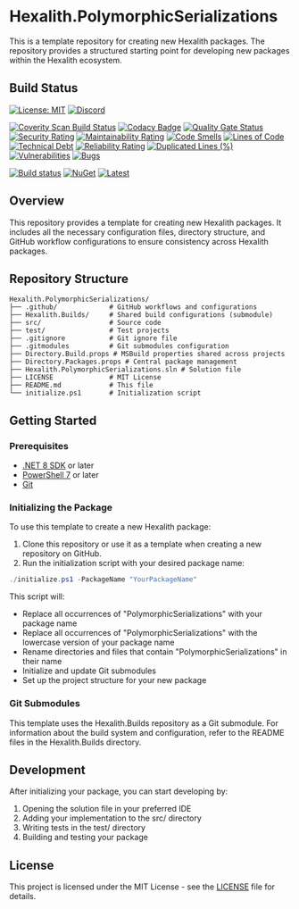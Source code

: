 # Hexalith.PolymorphicSerializations

This is a template repository for creating new Hexalith packages. The repository provides a structured starting point for developing new packages within the Hexalith ecosystem.

## Build Status

[![License: MIT](https://img.shields.io/github/license/hexalith/hexalith.PolymorphicSerializations)](https://github.com/hexalith/hexalith.polymorphicserializations/blob/main/LICENSE)
[![Discord](https://img.shields.io/discord/1063152441819942922?label=Discord&logo=discord&logoColor=white&color=d82679)](https://discordapp.com/channels/1102166958918610994/1102166958918610997)

[![Coverity Scan Build Status](https://scan.coverity.com/projects/31529/badge.svg)](https://scan.coverity.com/projects/hexalith-hexalith-PolymorphicSerializations)
[![Codacy Badge](https://app.codacy.com/project/badge/Grade/d48f6d9ab9fb4776b6b4711fc556d1c4)](https://app.codacy.com/gh/Hexalith/Hexalith.PolymorphicSerializations/dashboard?utm_source=gh&utm_medium=referral&utm_content=&utm_campaign=Badge_grade)
[![Quality Gate Status](https://sonarcloud.io/api/project_badges/measure?project=Hexalith_Hexalith.PolymorphicSerializations&metric=alert_status)](https://sonarcloud.io/summary/new_code?id=Hexalith_Hexalith.PolymorphicSerializations)
[![Security Rating](https://sonarcloud.io/api/project_badges/measure?project=Hexalith_Hexalith.PolymorphicSerializations&metric=security_rating)](https://sonarcloud.io/summary/new_code?id=Hexalith_Hexalith.PolymorphicSerializations)
[![Maintainability Rating](https://sonarcloud.io/api/project_badges/measure?project=Hexalith_Hexalith.PolymorphicSerializations&metric=sqale_rating)](https://sonarcloud.io/summary/new_code?id=Hexalith_Hexalith.PolymorphicSerializations)
[![Code Smells](https://sonarcloud.io/api/project_badges/measure?project=Hexalith_Hexalith.PolymorphicSerializations&metric=code_smells)](https://sonarcloud.io/summary/new_code?id=Hexalith_Hexalith.PolymorphicSerializations)
[![Lines of Code](https://sonarcloud.io/api/project_badges/measure?project=Hexalith_Hexalith.PolymorphicSerializations&metric=ncloc)](https://sonarcloud.io/summary/new_code?id=Hexalith_Hexalith.PolymorphicSerializations)
[![Technical Debt](https://sonarcloud.io/api/project_badges/measure?project=Hexalith_Hexalith.PolymorphicSerializations&metric=sqale_index)](https://sonarcloud.io/summary/new_code?id=Hexalith_Hexalith.PolymorphicSerializations)
[![Reliability Rating](https://sonarcloud.io/api/project_badges/measure?project=Hexalith_Hexalith.PolymorphicSerializations&metric=reliability_rating)](https://sonarcloud.io/summary/new_code?id=Hexalith_Hexalith.PolymorphicSerializations)
[![Duplicated Lines (%)](https://sonarcloud.io/api/project_badges/measure?project=Hexalith_Hexalith.PolymorphicSerializations&metric=duplicated_lines_density)](https://sonarcloud.io/summary/new_code?id=Hexalith_Hexalith.PolymorphicSerializations)
[![Vulnerabilities](https://sonarcloud.io/api/project_badges/measure?project=Hexalith_Hexalith.PolymorphicSerializations&metric=vulnerabilities)](https://sonarcloud.io/summary/new_code?id=Hexalith_Hexalith.PolymorphicSerializations)
[![Bugs](https://sonarcloud.io/api/project_badges/measure?project=Hexalith_Hexalith.PolymorphicSerializations&metric=bugs)](https://sonarcloud.io/summary/new_code?id=Hexalith_Hexalith.PolymorphicSerializations)

[![Build status](https://github.com/Hexalith/Hexalith.PolymorphicSerializations/actions/workflows/build-release.yml/badge.svg)](https://github.com/Hexalith/Hexalith.PolymorphicSerializations/actions)
[![NuGet](https://img.shields.io/nuget/v/Hexalith.PolymorphicSerializations.svg)](https://www.nuget.org/packages/Hexalith.PolymorphicSerializations)
[![Latest](https://img.shields.io/github/v/release/Hexalith/Hexalith.PolymorphicSerializations?include_prereleases&label=preview)](https://github.com/Hexalith/Hexalith.PolymorphicSerializations/pkgs/nuget/Hexalith.PolymorphicSerializations)

## Overview

This repository provides a template for creating new Hexalith packages. It includes all the necessary configuration files, directory structure, and GitHub workflow configurations to ensure consistency across Hexalith packages.

## Repository Structure

```
Hexalith.PolymorphicSerializations/
├── .github/             # GitHub workflows and configurations
├── Hexalith.Builds/     # Shared build configurations (submodule)
├── src/                 # Source code
├── test/                # Test projects
├── .gitignore           # Git ignore file
├── .gitmodules          # Git submodules configuration
├── Directory.Build.props # MSBuild properties shared across projects
├── Directory.Packages.props # Central package management
├── Hexalith.PolymorphicSerializations.sln # Solution file
├── LICENSE              # MIT License
├── README.md            # This file
└── initialize.ps1       # Initialization script
```

## Getting Started

### Prerequisites

- [.NET 8 SDK](https://dotnet.microsoft.com/download) or later
- [PowerShell 7](https://github.com/PowerShell/PowerShell) or later
- [Git](https://git-scm.com/)

### Initializing the Package

To use this template to create a new Hexalith package:

1. Clone this repository or use it as a template when creating a new repository on GitHub.
2. Run the initialization script with your desired package name:

```powershell
./initialize.ps1 -PackageName "YourPackageName"
```

This script will:

- Replace all occurrences of "PolymorphicSerializations" with your package name
- Replace all occurrences of "PolymorphicSerializations" with the lowercase version of your package name
- Rename directories and files that contain "PolymorphicSerializations" in their name
- Initialize and update Git submodules
- Set up the project structure for your new package

### Git Submodules

This template uses the Hexalith.Builds repository as a Git submodule. For information about the build system and configuration, refer to the README files in the Hexalith.Builds directory.

## Development

After initializing your package, you can start developing by:

1. Opening the solution file in your preferred IDE
2. Adding your implementation to the src/ directory
3. Writing tests in the test/ directory
4. Building and testing your package

## License

This project is licensed under the MIT License - see the [LICENSE](LICENSE) file for details.
